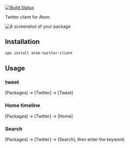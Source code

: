 
[![Build Status](https://travis-ci.org/p-baleine/atom-twitter-client.svg?branch=master)](https://travis-ci.org/p-baleine/atom-twitter-client)

Twitter client for Atom.

![A screenshot of your package](https://raw.githubusercontent.com/p-baleine/atom-twitter-client/master/screenshot.png)

## Installation

```bash
apm install atom-twitter-client
```

## Usage

### tweet

[Packages] -> [Twitter] -> [Tweet]

### Home timeline

[Packages] -> [Twitter] -> [Home]

### Search

[Packages] -> [Twitter] -> [Search], then enter the keyword.
